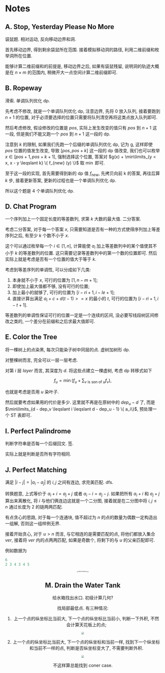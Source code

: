 # Notes

## A. Stop, Yesterday Please No More

袋鼠题. 相对运动, 反向移动边界和洞.

首先移动边界, 得到剩余袋鼠所在范围. 接着模拟移动洞的路径, 利用二维前缀和枚举洞所在位置.

能够计算二维前缀和的前提是, 移动边界之后, 如果有袋鼠残留, 说明洞的轨迹大概是在 $n \times m$ 的范围内, 稍微开大一点空间计算二维前缀即可.

## B. Ropeway

滑索. 单调队列优化 dp.

先考虑不修改, 就是一个单调队列优化 dp, 注意边界, 先将 $0$ 放入队列, 接着要跑到 $n + 1$ 的位置, 对于必须要选择的位置只需要将队列清空再将这类点放入队列即可.

然后考虑修改, 假设修改的位置是 $pos$, 实际上发生改变的值只有 $pos$ 到 $n + 1$ 这一段, 但是我们不能又跑一个 $pos$ 到 $n + 1$ 这一段的 dp. 

注意到 $k$ 的限制, 如果我们先跑一个后缀的单调队列优化 dp, 记为 g, 这样即使 $pos$ 位置的值发生改变, 导致 $[pos, pos + k]$ 这一段的 dp 值改变, 我们也可以枚举 $x \in [pos + 1, pos + k + 1]$, 强制选择这个位置, 答案对 $g(x) + \min\limits_{y < x, x - y \leqslant k} \{ f_{new} (y) \}$ 取 $\min$ 即可.

至于这一段的实现, 首先需要得到新的 dp 值 $f_{new}$, 先拷贝向前 k 的答案, 再往后算 $k$ 步, 接着更新答案, 更新的过程也是一个单调队列优化 dp.

所以这个题是 $4$ 个单调队列优化 dp.

## D. Chat Program

一个序列加上一个固定长度的等差数列, 求第 $k$ 大数的最大值. 二分答案.

考虑二分答案, 对于每一个答案 $x$, 只需要知道是否有一种的方式使得序列加上等差序列之后, 有至少 $k$ 个数不小于 $x$.

这个可以通过枚举每一个 $i \in [1, n]$, 计算能使 $a_i$ 加上等差数列中的某个值使其不小于 $k$ 的等差数列的位置. 这只需要记录等差数列中的第一个数的位置即可. 然后实际上就是考虑是否有一个位置的值大于等于 $k$.

考虑到等差序列的单调性, 可以分成如下几类:
1. 本身就不小于 $x$, 可行的位置为 $[1, n - m + 1]$;
2. 即使加上最大值都不够, 没有可行的位置;
3. 加上最小的就够了, 可行的位置为 $[i - ri + 1, i - le + 1]$;
4. 直接计算出满足 $a_i + c + d (t - 1) >= x$ 的最小的 $t$, 可行的位置为 $[i - ri + 1, i - t + 1]$.

等差数列的单调性保证可行的位置一定是一个连续的区间, 没必要写线段树区间修改之类的, 一个差分在前缀和之后求最大值即可.

## E. Color the Tree

将一棵树上的点染黑, 每次只能染子树中同层的点. 虚树加树形 dp.

对整棵树而言, 完全可以一层一层考虑.

对第 $i$ 层 $layer$ 而言, 其深度为 $d$. 将这些点建立一棵虚树, 考虑 dp 转移式如下

$$
f_u = \min \left(f_u + \sum_{v \text{ is son of } u} f_v \right),
$$

也就是考虑是否用 $u$ 染叶子.

然后就要考虑如果用的代价是多少. 这里就不再是在原树中的 $dep_u - d$ 了, 而是 $\min\limits_{d - dep_v \leqslant i \leqslant d - dep_u - 1} \{ a_i\}$, 预处理一个 ST 表即可.

## I. Perfect Palindrome

判断字符串是否每一个后缀回文. 签.

实际上就是判断是否所有字符相同.

## J. Perfect Matching

满足 $|i - j| = |a_i - a_j|$ 的 $i, j$ 之间有连边, 求完美匹配. dfs.

转换题意, 上式等价于 $a_i + i = a_j + j$ 或者 $a_i - i = a_j - j$. 如果把所有 $a_i + i$ 和 $a_j + j$ 算出来离散化, 将 $i$ 与他们俩连边这就是一个二分图, 接着就是在二分图中将 $i, j \leqslant n$ 通过长度为 $2$ 的链两两匹配.

有点贪心的思路, 对于每一个连通块, 值不超过为 $n$ 的点的数量为偶数一定构造出一组解, 否则这一组样例无界.

接着开始贪心, 对于 $u > n$ 而言, 与它相连的是需要匹配的点, 将他们都放入集合 $ver$, 接着将 $ver$ 内的点两两匹配, 如果是奇数个, 将剩下的与 $u$ 的父亲匹配即可. 

例如数据为

```cpp
6
2 3 4 3 4 5
```

<div align=center><img src="https://s2.loli.net/2023/05/28/rM7CV8pcN61Jo2Q.jpg" alt="1685250659626.jpg" style="zoom: 25%;" /><div>

## M. Drain the Water Tank

给水箱找出水口. 初级计算几何?

找局部最低点. 有三种情况:
1. 上一个点的纵坐标比当前大, 下一个点的纵坐标比当前小, 判断一下外积, 不然会计算天花板上的点;
   

<div align=center><img src="https://s2.loli.net/2023/05/28/Y3oJ2GbPnANmBxX.jpg" style="zoom: 50%;" /><div>

2. 上一个点的纵坐标比当前大, 下一个点的纵坐标和当前一样, 找到下一个纵坐标和当前不一样的点, 判断是否纵坐标变大了, 不需要判断外积.
   

<div align=center><img src="https://s2.loli.net/2023/05/28/YzucmN7x49fqO8h.jpg" style="zoom: 50%;" /><div>

不这样算总能找到 coner case.













